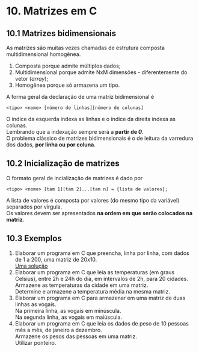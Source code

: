 # 10. Matrizes em C

## 10.1 Matrizes bidimensionais
As matrizes são muitas vezes chamadas de estrutura composta multidimensional homogênea.  
1. Composta porque admite múltiplos dados;
2. Multidimensional porque admite NxM dimensões - diferentemente do vetor (*array*);
3. Homogênea porque só armazena um tipo.  

A forma geral da declaração de uma matriz bidimensional é  
```
<tipo> <nome> [número de linhas][número de colunas]
```

O índice da esquerda indexa as linhas e o índice da direita indexa as colunas.  
Lembrando que a indexação sempre será a **partir de *0***.  
O problema clássico de matrizes bidimensionais é o de leitura da varredura dos dados, **por linha ou por coluna**.

## 10.2 Inicialização de matrizes
O formato geral de incialização de matrizes é dado por  
```
<tipo> <nome> [tam 1][tam 2]...[tam n] = {lista de valores};
```

A lista de valores é composta por valores (do mesmo tipo da variável) separados por vírgula.  
Os valores devem ser apresentados **na ordem em que serão colocados na matriz**.

## 10.3 Exemplos
1. Elaborar um programa em C que preencha, linha por linha, com dados de 1 a 200, uma matriz de 20x10.  
[Uma solução](https://github.com/claytonjasilva/prog_exemplos/blob/main/progC_matrizes1.c)  
2. Elaborar um programa em C que leia as temperaturas (em graus Celsius), entre 2h e 24h do dia, em intervalos de 2h, para 20 cidades.  
Armazene as temperaturas da cidade em uma matriz.  
Determine e armazene a temperatura média na mesma matriz.  
3. Elaborar um programa em C para armazenar em uma matriz de duas linhas as vogais.  
Na primeira linha, as vogais em minúscula.  
Na segunda linha, as vogais em maiúscula.  
4. Elaborar um programa em C que leia os dados de peso de 10 pessoas mês a mês, de janeiro a dezembro.  
Armazene os pesos das pessoas em uma matriz.  
Utilizar ponteiro.  




